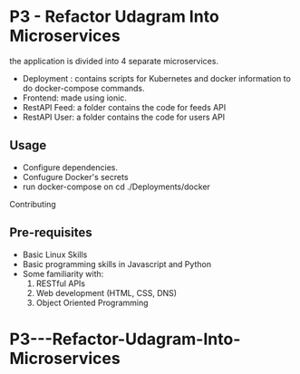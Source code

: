 # P3 - Refactor Udagram Into Microservices

the application is divided into 4 separate microservices.

* Deployment : contains scripts for Kubernetes and docker information to do docker-compose commands.
* Frontend: made using ionic.
* RestAPI Feed: a folder contains the code for feeds API
* RestAPI User: a folder contains the code for users API 



## Usage

* Configure dependencies.
* Confugure Docker's secrets
* run docker-compose on cd ./Deployments/docker



Contributing
## Pre-requisites

 * Basic Linux Skills
 * Basic programming skills in Javascript and Python
 * Some familiarity with:
    1) RESTful APIs
    2) Web development (HTML, CSS, DNS)
    3) Object Oriented Programming

# P3---Refactor-Udagram-Into-Microservices
